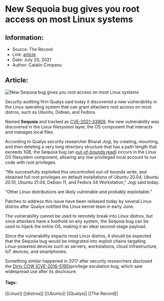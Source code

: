 # New Sequoia bug gives you root access on most Linux systems
### 

## Information:
+ Source: The Record
+ Link: [article](https://therecord.media/new-sequoia-bug-gives-you-root-access-on-most-linux-systems/)
+ Date: July 20, 2021
+ Author: Catalin Cimpanu


## Article:
![New Sequoia bug gives you root access on most Linux systems](https://therecord.media/wp-content/uploads/2021/07/Sequoia.png)

Security auditing firm Qualys said today it discovered a new vulnerability in the Linux operating system that can grant attackers root access on most distros, such as Ubuntu, Debian, and Fedora.


Named **Sequoia** and tracked as [CVE-2021-33909](https://www.qualys.com/2021/07/20/cve-2021-33909/sequoia-local-privilege-escalation-linux.txt), the new vulnerability was discovered in the Linux filesystem layer, the OS component that interacts and manages local files.


According to Qualys security researcher Bharat Jogi, by creating, mounting, and then deleting a very long directory structure that has a path length that exceeds 1GB, the Sequoia bug (an [out-of-bounds read](https://cwe.mitre.org/data/definitions/125.html)) occurs in the Linux OS filesystem component, allowing any low-privileged local account to run code with root privileges.


“We successfully exploited this uncontrolled out-of-bounds write, and obtained full root privileges on default installations of Ubuntu 20.04, Ubuntu 20.10, Ubuntu 21.04, Debian 11, and Fedora 34 Workstation,” Jogi said today.


“Other Linux distributions are likely vulnerable and probably exploitable.”





Patches to address this issue have been released today by several Linux distros after Qualys notified the Linux kernel team in early June.


The vulnerability cannot be used to remotely break into Linux distros, but once attackers have a foothold on any system, the Sequoia bug can be used to hijack the entire OS, making it an ideal second-stage payload.


Since the vulnerability impacts most Linux distros, it should be expected that the Sequoia bug would be integrated into exploit chains targeting Linux-powered devices such as servers, workstations, cloud infrastructure, IoT devices, and smartphones.


Something similar happened in 2017 after security researchers disclosed the [Dirty COW (CVE-2016-5195)](https://dirtycow.ninja/)privilege escalation bug, which saw widespread use after its disclosure.





#### Tags:
[[Linux]] [[distros]] [[Ubuntu]] [[Qualys]] [[The Record]]

